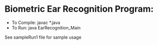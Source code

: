 # Biometric Ear Recognition Program:

- To Compile:
    javac *.java
- To Run:
    java EarRecognition_Main

See sampleRun1 file for sample usage
